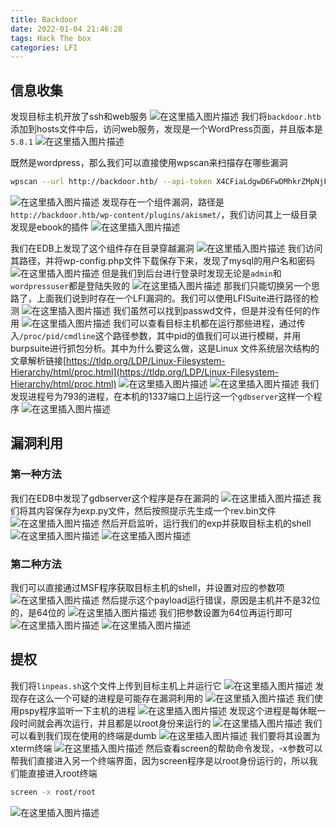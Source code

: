 ```yaml
---
title: Backdoor
date: 2022-01-04 21:46:28
tags: Hack The box
categories: LFI
---
```


## 信息收集
发现目标主机开放了ssh和web服务
![在这里插入图片描述](https://img-blog.csdnimg.cn/91c55463b8894dfc8281797fa545de3c.png?x-oss-process=image/watermark,type_d3F5LXplbmhlaQ,shadow_50,text_Q1NETiBA5bmz5Yeh55qE5a2m6ICF,size_20,color_FFFFFF,t_70,g_se,x_16)
我们将`backdoor.htb`添加到hosts文件中后，访问web服务，发现是一个WordPress页面，并且版本是`5.8.1`
![在这里插入图片描述](https://img-blog.csdnimg.cn/fc20025359b542d092eda73dfd36dc39.png?x-oss-process=image/watermark,type_d3F5LXplbmhlaQ,shadow_50,text_Q1NETiBA5bmz5Yeh55qE5a2m6ICF,size_20,color_FFFFFF,t_70,g_se,x_16)

<!--more-->

既然是wordpress，那么我们可以直接使用wpscan来扫描存在哪些漏洞

```bash
wpscan --url http://backdoor.htb/ --api-token X4CFiaLdgwD6FwDMhkrZMpNjFDZ7Ex6DWqlcPM9DVic --enumerate p,u --plugins-detection aggressive
```
![在这里插入图片描述](https://img-blog.csdnimg.cn/c7c8fb81233a4b49b06e3d757078c9dd.png?x-oss-process=image/watermark,type_d3F5LXplbmhlaQ,shadow_50,text_Q1NETiBA5bmz5Yeh55qE5a2m6ICF,size_20,color_FFFFFF,t_70,g_se,x_16)
发现存在一个组件漏洞，路径是`http://backdoor.htb/wp-content/plugins/akismet/`，我们访问其上一级目录发现是ebook的插件
![在这里插入图片描述](https://img-blog.csdnimg.cn/59ce377ff44443e0ae407e8028b768a1.png?x-oss-process=image/watermark,type_d3F5LXplbmhlaQ,shadow_50,text_Q1NETiBA5bmz5Yeh55qE5a2m6ICF,size_20,color_FFFFFF,t_70,g_se,x_16)

<!--more-->

我们在EDB上发现了这个组件存在目录穿越漏洞
![在这里插入图片描述](https://img-blog.csdnimg.cn/c15aaa1c2f99402aa234d95d4ba7d7ff.png?x-oss-process=image/watermark,type_d3F5LXplbmhlaQ,shadow_50,text_Q1NETiBA5bmz5Yeh55qE5a2m6ICF,size_20,color_FFFFFF,t_70,g_se,x_16)
我们访问其路径，并将wp-config.php文件下载保存下来，发现了mysql的用户名和密码
![在这里插入图片描述](https://img-blog.csdnimg.cn/9276f5329d5444d1a4e7f701f2b2b3e5.png?x-oss-process=image/watermark,type_d3F5LXplbmhlaQ,shadow_50,text_Q1NETiBA5bmz5Yeh55qE5a2m6ICF,size_20,color_FFFFFF,t_70,g_se,x_16)
但是我们到后台进行登录时发现无论是`admin`和`wordpressuser`都是登陆失败的
![在这里插入图片描述](https://img-blog.csdnimg.cn/d7d52ae101994365b067e0463284ecec.png?x-oss-process=image/watermark,type_d3F5LXplbmhlaQ,shadow_50,text_Q1NETiBA5bmz5Yeh55qE5a2m6ICF,size_20,color_FFFFFF,t_70,g_se,x_16)
那我们只能切换另一个思路了，上面我们说到时存在一个LFI漏洞的。我们可以使用LFISuite进行路径的检测
![在这里插入图片描述](https://img-blog.csdnimg.cn/12af5d4372a042a783fd87b77f83506d.png?x-oss-process=image/watermark,type_d3F5LXplbmhlaQ,shadow_50,text_Q1NETiBA5bmz5Yeh55qE5a2m6ICF,size_20,color_FFFFFF,t_70,g_se,x_16)
我们虽然可以找到passwd文件，但是并没有任何的作用
![在这里插入图片描述](https://img-blog.csdnimg.cn/be7eb457f68b4b6799558545455b690c.png?x-oss-process=image/watermark,type_d3F5LXplbmhlaQ,shadow_50,text_Q1NETiBA5bmz5Yeh55qE5a2m6ICF,size_20,color_FFFFFF,t_70,g_se,x_16)
我们可以查看目标主机都在运行那些进程，通过传入`/proc/pid/cmdline`这个路径参数，其中pid的值我们可以进行模糊，并用burpsuite进行抓包分析。其中为什么要这么做，这是Linux 文件系统层次结构的文章解析链接[https://tldp.org/LDP/Linux-Filesystem-Hierarchy/html/proc.html](https://tldp.org/LDP/Linux-Filesystem-Hierarchy/html/proc.html)
![在这里插入图片描述](https://img-blog.csdnimg.cn/bffa7223627d4dfe8db4b137b4984909.png?x-oss-process=image/watermark,type_d3F5LXplbmhlaQ,shadow_50,text_Q1NETiBA5bmz5Yeh55qE5a2m6ICF,size_20,color_FFFFFF,t_70,g_se,x_16)
![在这里插入图片描述](https://img-blog.csdnimg.cn/2a11eb47eaea430685df1782909d56fc.png?x-oss-process=image/watermark,type_d3F5LXplbmhlaQ,shadow_50,text_Q1NETiBA5bmz5Yeh55qE5a2m6ICF,size_20,color_FFFFFF,t_70,g_se,x_16)
我们发现进程号为793的进程，在本机的1337端口上运行这一个`gdbserver`这样一个程序
![在这里插入图片描述](https://img-blog.csdnimg.cn/f4483a61544247d282456891a4d1f1dc.png?x-oss-process=image/watermark,type_d3F5LXplbmhlaQ,shadow_50,text_Q1NETiBA5bmz5Yeh55qE5a2m6ICF,size_20,color_FFFFFF,t_70,g_se,x_16)

## 漏洞利用
### 第一种方法
我们在EDB中发现了gdbserver这个程序是存在漏洞的
![在这里插入图片描述](https://img-blog.csdnimg.cn/abd8f238cf054450a79a3a3d13e79783.png?x-oss-process=image/watermark,type_d3F5LXplbmhlaQ,shadow_50,text_Q1NETiBA5bmz5Yeh55qE5a2m6ICF,size_20,color_FFFFFF,t_70,g_se,x_16)
我们将其内容保存为exp.py文件，然后按照提示先生成一个rev.bin文件
![在这里插入图片描述](https://img-blog.csdnimg.cn/54d8c0fbe2bc4a9590f41b6770b2bee0.png)
然后开启监听，运行我们的exp并获取目标主机的shell
![在这里插入图片描述](https://img-blog.csdnimg.cn/1da19bb296474d1fa28f040adfacede6.png)
![在这里插入图片描述](https://img-blog.csdnimg.cn/6b571bba98c44cfe92c049f327069088.png?x-oss-process=image/watermark,type_d3F5LXplbmhlaQ,shadow_50,text_Q1NETiBA5bmz5Yeh55qE5a2m6ICF,size_20,color_FFFFFF,t_70,g_se,x_16)
### 第二种方法
我们可以直接通过MSF程序获取目标主机的shell，并设置对应的参数项
![在这里插入图片描述](https://img-blog.csdnimg.cn/a0817ecc48414e04ba28a8126f1f05a8.png?x-oss-process=image/watermark,type_d3F5LXplbmhlaQ,shadow_50,text_Q1NETiBA5bmz5Yeh55qE5a2m6ICF,size_20,color_FFFFFF,t_70,g_se,x_16)
然后提示这个payload运行错误，原因是主机并不是32位的，是64位的
![在这里插入图片描述](https://img-blog.csdnimg.cn/c9995cd3ea9b4b509c347aa0508635b0.png?x-oss-process=image/watermark,type_d3F5LXplbmhlaQ,shadow_50,text_Q1NETiBA5bmz5Yeh55qE5a2m6ICF,size_20,color_FFFFFF,t_70,g_se,x_16)
我们把参数设置为64位再运行即可
![在这里插入图片描述](https://img-blog.csdnimg.cn/5ab52ced97f449338a1cd14d20707741.png?x-oss-process=image/watermark,type_d3F5LXplbmhlaQ,shadow_50,text_Q1NETiBA5bmz5Yeh55qE5a2m6ICF,size_20,color_FFFFFF,t_70,g_se,x_16)
![在这里插入图片描述](https://img-blog.csdnimg.cn/0950beedec5c4b9894654396d09fd96c.png?x-oss-process=image/watermark,type_d3F5LXplbmhlaQ,shadow_50,text_Q1NETiBA5bmz5Yeh55qE5a2m6ICF,size_20,color_FFFFFF,t_70,g_se,x_16)

## 提权
我们将`linpeas.sh`这个文件上传到目标主机上并运行它
![在这里插入图片描述](https://img-blog.csdnimg.cn/ace832b109ac4ca391a07343bc66a62b.png?x-oss-process=image/watermark,type_d3F5LXplbmhlaQ,shadow_50,text_Q1NETiBA5bmz5Yeh55qE5a2m6ICF,size_20,color_FFFFFF,t_70,g_se,x_16)
发现存在这么一个可疑的进程是可能存在漏洞利用的
![在这里插入图片描述](https://img-blog.csdnimg.cn/9219d9c4acde429db32f97840917256e.png)
我们使用pspy程序监听一下主机的进程
![在这里插入图片描述](https://img-blog.csdnimg.cn/a2824fa9dada431e948761bc432f95f6.png?x-oss-process=image/watermark,type_d3F5LXplbmhlaQ,shadow_50,text_Q1NETiBA5bmz5Yeh55qE5a2m6ICF,size_20,color_FFFFFF,t_70,g_se,x_16)
发现这个进程是每休眠一段时间就会再次运行，并且都是以root身份来运行的
![在这里插入图片描述](https://img-blog.csdnimg.cn/597c98a3121744a98ac64e76c51564aa.png?x-oss-process=image/watermark,type_d3F5LXplbmhlaQ,shadow_50,text_Q1NETiBA5bmz5Yeh55qE5a2m6ICF,size_20,color_FFFFFF,t_70,g_se,x_16)
我们可以看到我们现在使用的终端是dumb
![在这里插入图片描述](https://img-blog.csdnimg.cn/9e65175ae79346ecb3631d670afba0e1.png)
我们要将其设置为xterm终端
![在这里插入图片描述](https://img-blog.csdnimg.cn/eab51c482a6c47ef9827e3de470b933f.png)
然后查看screen的帮助命令发现，-x参数可以帮我们直接进入另一个终端界面，因为screen程序是以root身份运行的，所以我们能直接进入root终端

```bash
screen -x root/root
```
![在这里插入图片描述](https://img-blog.csdnimg.cn/c8e276d5bacf4eeba50d6692a9160185.png)

